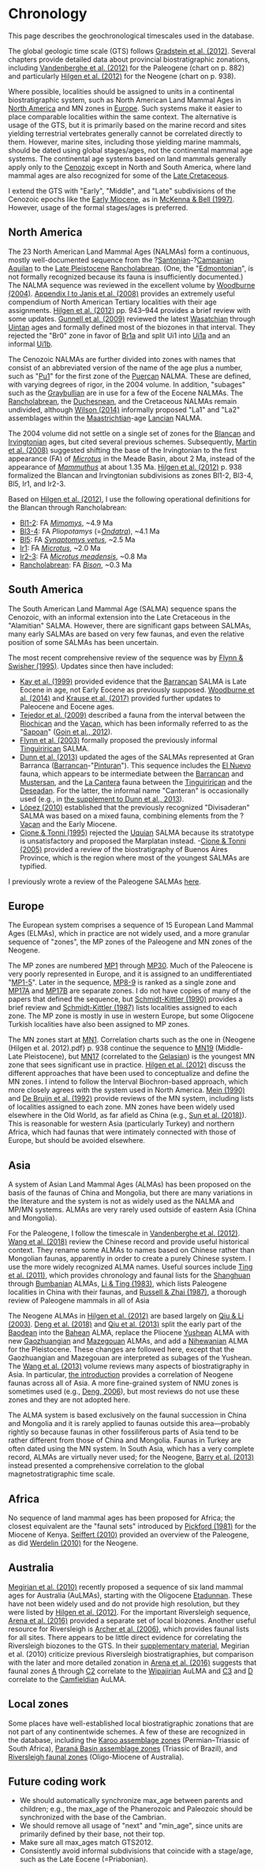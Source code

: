 # Chronology

This page describes the geochronological timescales used in the database.

The global geologic time scale (GTS) follows [Gradstein et al. (2012)](/a/Geology-GTS2012.pdf). Several chapters provide detailed data about provincial biostratigraphic zonations, including [Vandenberghe et al. (2012)](</a/Paleogene_(Vandenberghe_et_al._2012).pdf>) for the Paleogene (chart on p. 882) and particularly [Hilgen et al. (2012)](</a/Neogene_(Hilgen_et_al._2012).pdf>) for the Neogene (chart on p. 938).

Where possible, localities should be assigned to units in a continental biostratigraphic system, such as North American Land Mammal Ages in [North America](/r/North_America) and MN zones in [Europe](/r/Europe). Such systems make it easier to place comparable localities within the same context. The alternative is usage of the GTS, but it is primarily based on the marine record and sites yielding terrestrial vertebrates generally cannot be correlated directly to them. However, marine sites, including those yielding marine mammals, should be dated using global stages/ages, not the continental mammal age systems. The continental age systems based on land mammals generally apply only to the [Cenozoic](/p/Cenozoic) except in North and South America, where land mammal ages are also recognized for some of the [Late Cretaceous](/r/Late_Cretaceous).

I extend the GTS with "Early", "Middle", and "Late" subdivisions of the Cenozoic epochs like the [Early Miocene](/p/Early_Miocene), as in [McKenna & Bell (1997)](</a/Mammalia_(McKenna_&_Bell_1997)>). However, usage of the formal stages/ages is preferred.

## North America

The 23 North American Land Mammal Ages (NALMAs) form a continuous, mostly well-documented sequence from the ?[Santonian](/p/Santonian)-?[Campanian](/p/Campanian) [Aquilan](/p/Aquilan) to the [Late Pleistocene](/p/Late_Pleistocene) [Rancholabrean](/p/Rancholabrean). (One, the "[Edmontonian](/p/Edmontonian)", is not formally recognized because its fauna is insufficiently documented.) The NALMA sequence was reviewed in the excellent volume by [Woodburne (2004)](</a/North_America-biostratigraphy_(Woodburne_2004).pdf>). [Appendix I to Janis et al. (2008)](/a/North_America_Tertiary-localities.pdf) provides an extremely useful compendium of North American Tertiary localities with their age assignments. [Hilgen et al. (2012)](<Neogene_(Hilgen_et_al._2012).pdf>) pp. 943–944 provides a brief review with some updates. [Gunnell et al. (2009)](/a/Wasatchian-Uintan-biochronology.pdf) reviewed the latest [Wasatchian](/p/Wasatchian) through [Uintan](/p/Uintan) ages and formally defined most of the biozones in that interval. They rejected the "Br0" zone in favor of [Br1a](/p/Br1a) and split Ui1 into [Ui1a](/p/Ui1a) and an informal [Ui1b](/p/Ui1b).

The Cenozoic NALMAs are further divided into zones with names that consist of an abbreviated version of the name of the age plus a number, such as "[Pu1](/p/Pu1)" for the first zone of the [Puercan](/p/Puercan) NALMA. These are defined, with varying degrees of rigor, in the 2004 volume. In addition, "subages" such as the [Graybullian](/p/Graybullian) are in use for a few of the Eocene NALMAs. The [Rancholabrean](/p/Rancholabrean), the [Duchesnean](/p/Duchesnean), and the Cretaceous NALMAs remain undivided, although [Wilson (2014)](/a/Montana_Cretaceous-Paleocene.pdf) informally proposed "La1" and "La2" assemblages within the [Maastrichtian](/p/Maastrichtian)-age [Lancian](/p/Lancian) NALMA.

The 2004 volume did not settle on a single set of zones for the [Blancan](/p/Blancan) and [Irvingtonian](/p/Irvingtonian) ages, but cited several previous schemes. Subsequently, [Martin et al. (2008)](<Rodentia_Kansas_Meade_Blancan-Irvingtonian_(Martin_et_al._2008).pdf>) suggested shifting the base of the Irvingtonian to the first appearance (FA) of [_Microtus_](/t/Microtus) in the Meade Basin, about 2 Ma, instead of the appearance of [_Mammuthus_](/t/Mammuthus) at about 1.35 Ma. [Hilgen et al. (2012)](</a/Neogene_(Hilgen_et_al._2012).pdf>) p. 938 formalized the Blancan and Irvingtonian subdivisions as zones Bl1-2, Bl3-4, Bl5, Ir1, and Ir2-3.

Based on [Hilgen et al. (2012)](</a/Neogene_(Hilgen_et_al._2012).pdf>), I use the following operational definitions for the Blancan through Rancholabrean:

- [Bl1-2](/p/Bl1-2): FA [_Mimomys_](/t/Mimomys), ~4.9 Ma
- [Bl3-4](/p/Bl3-4): FA _Pliopotamys_ (=[_Ondatra_](/t/Ondatra)), ~4.1 Ma
- [Bl5](/p/Bl5): FA [_Synaptomys vetus_](/t/Synaptomys_vetus), ~2.5 Ma
- [Ir1](/p/Ir1): FA [_Microtus_](/t/31338), ~2.0 Ma
- [Ir2-3](/p/Ir2-3): FA [_Microtus meadensis_](/t/Microtus_meadensis), ~0.8 Ma
- [Rancholabrean](/p/Rancholabrean): FA [_Bison_](/t/Bison), ~0.3 Ma

## South America

The South American Land Mammal Age (SALMA) sequence spans the Cenozoic, with an informal extension into the Late Cretaceous in the "Alamitian" SALMA. However, there are significant gaps between SALMAs, many early SALMAs are based on very few faunas, and even the relative position of some SALMAs has been uncertain.

The most recent comprehensive review of the sequence was by [Flynn & Swisher (1995)](</a/South_America-SALMAs_(Flynn_&_Swisher_1995).pdf>). Updates since then have included:

- [Kay et al. (1999)](</a/Barrancan-age_(Kay_et_al._1999).pdf>) provided evidence that the [Barrancan](/p/Barrancan) SALMA is Late Eocene in age, not Early Eocene as previously supposed. [Woodburne et al. (2014)](</a/South_America_Eocene-timing_(Woodburne_et_al._2014).pdf>) and [Krause et al. (2017)](</a/Chubut_Itaboraian-Vacan-ages_(Krause_et_al._2017).pdf>) provided further updates to Paleocene and Eocene ages.
- [Tejedor et al. (2009)](/a/Chubut_Laguna_Fria,_La_Barda_Sapoan.pdf) described a fauna from the interval between the [Riochican](/p/Riochican) and the [Vacan](/p/Vacan), which has been informally referred to as the "[Sapoan](/p/Sapoan)" ([Goin et al., 2012](/a/Greniodon_nov.pdf)).
- [Flynn et al. (2003)](/a/Tinguirirican_nov.pdf) formally proposed the previously informal [Tinguirirican](p/Tinguirirican) SALMA.
- [Dunn et al. (2013)](</a/Chubut_Gran_Barranca-age_(Dunn_et_al._2013).pdf>) updated the ages of the SALMAs represented at Gran Barranca ([Barrancan](/p/Barrancan)-"[Pinturan](/p/Pinturan)"). This sequence includes the [El Nuevo](/l/El_Nuevo) fauna, which appears to be intermediate between the [Barrancan](/p/Barrancan) and [Mustersan](/p/Mustersan), and the [La Cantera](/l/La_Cantera) fauna between the [Tinguirirican](p/Tinguirirican) and the [Deseadan](/p/Deseadan). For the latter, the informal name "Canteran" is occasionally used (e.g., in [the supplement to Dunn et al., 2013](</a/Chubut_Gran_Barranca-age_(Dunn_et_al._2013)_(supplement).pdf>)).
- [López (2010)](</a/Divisaderan_(Lopez_2010)>) established that the previously recognized "Divisaderan" SALMA was based on a mixed fauna, combining elements from the ?[Vacan](/p/Vacan) and the Early Miocene.
- [Cione & Tonni (1995)](</a/Uquian_(Cione_&_Tonni_1995).pdf>) rejected the [Uquian](/p/Uquian) SALMA because its stratotype is unsatisfactory and proposed the Marplatan instead. -[Cione & Tonni (2005)](</a/Buenos_Aires_Chasicoan-Platan-biostratigraphy_(Cione_&_Tonni_2005).pdf>) provided a review of the biostratigraphy of Buenos Aires Province, which is the region where most of the youngest SALMAs are typified.

I previously wrote a review of the Paleogene SALMAs [here](https://quip.com/zMYtA3Z9tP7h/South-American-Paleogene-mammals).

## Europe

The European system comprises a sequence of 15 European Land Mammal Ages (ELMAs), which in practice are not widely used, and a more granular sequence of "zones", the MP zones of the Paleogene and MN zones of the Neogene.

The MP zones are numbered [MP1](/p/MP1-5) through [MP30](/p/MP30). Much of the Paleocene is very poorly represented in Europe, and it is assigned to an undifferentiated "[MP1-5](/p/MP1-5)". Later in the sequence, [MP8-9](/p/MP8-9) is ranked as a single zone and [MP17A](/p/MP17A) and [MP17B](/p/MP17B) are separate zones. I do not have copies of many of the papers that defined the sequence, but [Schmidt-Kittler (1990)](</a/Europe_Paleogene-MP_zones_(Schmidt-Kittler_1990).pdf>) provides a brief review and [Schmidt-Kittler (1987)](/a/Europe_Paleogene-MP_zones.pdf) lists localities assigned to each zone. The MP zone is mostly in use in western Europe, but some Oligocene Turkish localities have also been assigned to MP zones.

The MN zones start at [MN1](/p/MN1). Correlation charts such as the one in {Neogene (Hilgen et al. 2012).pdf} p. 938 continue the sequence to [MN19](/p/MN19) (Middle-Late Pleistocene), but [MN17](/p/MN17) (correlated to the [Gelasian](/p/Gelasian)) is the youngest MN zone that sees significant use in practice. [Hilgen et al. (2012)](</a/Neogene_(Hilgen_et_al._2012).pdf>) discuss the different approaches that have been used to conceptualize and define the MN zones. I intend to follow the Interval Biochron-based approach, which more closely agrees with the system used in North America. [Mein (1990)](</a/Europe_Neogene-MN_(Mein_1990).pdf>) and [De Bruijn et al. (1992)](</a/Europe_Neogene_(de_Bruijn_et_al._1992).pdf>) provide reviews of the MN system, including lists of localities assigned to each zone. MN zones have been widely used elsewhere in the Old World, as far afield as China (e.g., [Sun et al. (2018)](/a/Gansu_Wushan_MN6-8.pdf)). This is reasonable for western Asia (particularly Turkey) and northern Africa, which had faunas that were intimately connected with those of Europe, but should be avoided elsewhere.

## Asia

A system of Asian Land Mammal Ages (ALMAs) has been proposed on the basis of the faunas of China and Mongolia, but there are many variations in the literature and the system is not as widely used as the NALMA and MP/MN systems. ALMAs are very rarely used outside of eastern Asia (China and Mongolia).

For the Paleogene, I follow the timescale in [Vandenberghe et al. (2012)](</a/Paleogene_(Vandenberghe_et_al._2012).pdf>). [Wang et al. (2018)](</a/China_Paleogene_(Wang_et_al._2019).pdf>) review the Chinese record and provide useful historical context. They rename some ALMAs to names based on Chinese rather than Mongolian faunas, apparently in order to create a purely Chinese system. I use the more widely recognized ALMA names. Useful sources include [Ting et al. (2011)](/a/Asia_Paleo-E_Eocene-chronology.pdf), which provides chronology and faunal lists for the [Shanghuan](/p/Shanghuan) through [Bumbanian](/p/Bumbanian) ALMAs, [Li & Ting (1983)](</a/China_Paleogene_(Li_&_Ting_1983).pdf>), which lists Paleogene localities in China with their faunas, and [Russell & Zhai (1987)](</a/Asia_Paleogene_(Russell_&_Zhai_1987).pdf>), a thorough review of Paleogene mammals in all of Asia

The Neogene ALMAs in [Hilgen et al. (2012)](</a/Neogene_(Hilgen_et_al._2012).pdf>) are based largely on [Qiu & Li (2003)](</a/Rodentia_China_Neogene_(Qiu_&_Li_2003).pdf>). [Deng et al. (2018)](</a/China_Neogene_(Deng_et_al._2019).pdf>) and [Qiu et al. (2013)](/a/China_Neogene-stages.pdf) split the early part of the [Baodean](/p/Baodean) into the [Bahean](/p/Bahean) ALMA, replace the Pliocene [Yushean](/p/Yushean) ALMA with new [Gaozhuangian](/p/Gaozhuangian) and [Mazegouan](/p/Mazegouan) ALMAs, and add a [Nihewanian](/p/Nihewanian) ALMA for the Pleistocene. These changes are followed here, except that the Gaozhuangian and Mazegouan are interpreted as subages of the Yushean. The [Wang et al. (2013)](/a/Asia_Neogene-biostratigraphy) volume reviews many aspects of biostratigraphy in Asia. In particular, [the introduction](</a/Asia-biostratigraphy_(introduction).pdf>) provides a correlation of Neogene faunas across all of Asia. A more fine-grained system of NMU zones is sometimes used (e.g., [Deng, 2006](/a/China_Neogene-biochronology.pdf)), but most reviews do not use these zones and they are not adopted here.

The ALMA system is based exclusively on the faunal succession in China and Mongolia and it is rarely applied to faunas outside this area—probably rightly so because faunas in other fossiliferous parts of Asia tend to be rather different from those of China and Mongolia. Faunas in Turkey are often dated using the MN system. In South Asia, which has a very complete record, ALMAs are virtually never used; for the Neogene, [Barry et al. (2013)](/a/Punjab_Potwar_Mio-Pliocene.pdf) instead presented a comprehensive correlation to the global magnetostratigraphic time scale.

## Africa

No sequence of land mammal ages has been proposed for Africa; the closest equivalent are the "faunal sets" introduced by [Pickford (1981)](</a/Kenya_Miocene-biostratigraphy_(Pickford_1981).pdf>) for the Miocene of Kenya. [Seiffert (2010)](/a/Africa_Paleogene-chronology.pdf) provided an overview of the Paleogene, as did [Werdelin (2010)](/a/Africa_Neogene-chronology.pdf) for the Neogene.

## Australia

[Megirian et al. (2010)](/a/Australia-land_mammal_ages.pdf) recently proposed a sequence of six land mammal ages for Australia (AuLMAs), starting with the Oligocene [Etadunnan](/p/Etadunnan). These have not been widely used and do not provide high resolution, but they were listed by [Hilgen et al. (2012)](</a/Neogene_(Hilgen_et_al._2012).pdf>). For the important Riversleigh sequence, [Arena et al. (2016)](/a/Queensland_Riversleigh_Oligo-Miocene-chronology.pdf) provided a separate set of local biozones. Another useful resource for Riversleigh is [Archer et al. (2006)](/a/Queensland_Riversleigh-faunas.pdf), which provides faunal lists for all sites. There appears to be little direct evidence for correlating the Riversleigh biozones to the GTS. In their [supplementary material](</a/Australia-land_mammal_ages_(supplement).doc>), Megirian et al. (2010) criticize previous Riversleigh biostratigraphies, but comparison with the later and more detailed zonation in [Arena et al. (2016)](/a/Queensland_Riversleigh_Oligo-Miocene-chronology.pdf) suggests that faunal zones [A](/p/Riversleigh_Faunal_Zone_A) through [C2](/p/Riversleigh_Faunal_Zone_C2) correlate to the [Wipajirian](/p/Wipajirian) AuLMA and [C3](/p/Riversleigh_Faunal_Zone_C3) and [D](/p/Riversleigh_Faunal_Zone_D) correlate to the [Camfieldian](/p/Camfieldian) AuLMA.

## Local zones

Some places have well-established local biostratigraphic zonations that are not part of any continentwide schemes. A few of these are recognized in the database, including the [Karoo assemblage zones](/p/Karoo_assemblage_zones) (Permian–Triassic of South Africa), [Paraná Basin assemblage zones](/p/Paraná_Basin_assemblage_zones) (Triassic of Brazil), and [Riversleigh faunal zones](/p/Riversleigh_faunal_zones) (Oligo-Miocene of Australia).

## Future coding work

- We should automatically synchronize max_age between parents and children; e.g., the max_age of the Phanerozoic and Paleozoic
  should be synchronized with the base of the Cambrian.
- We should remove all usage of "next" and "min_age", since units are primarily defined by their base, not their top.
- Make sure all max_ages match GTS2012.
- Consistently avoid informal subdivisions that coincide with a stage/age, such as the Late Eocene (=Priabonian).
